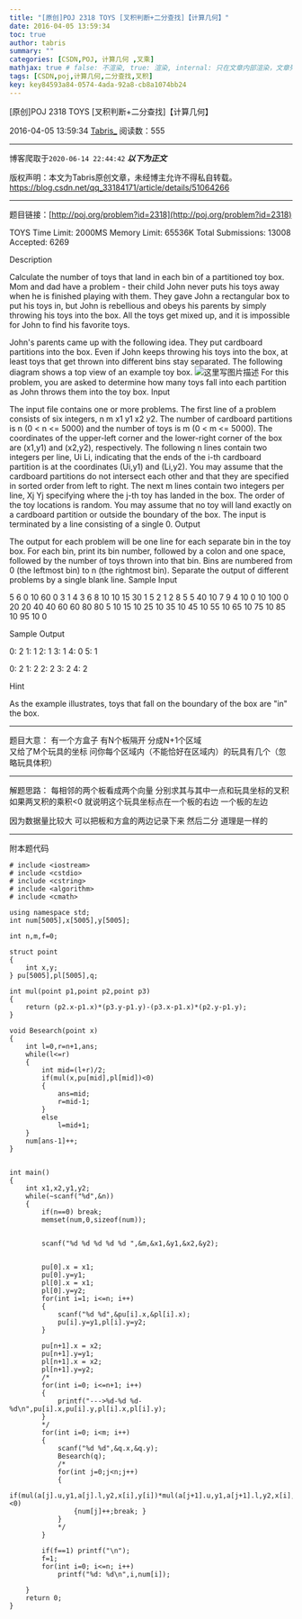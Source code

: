 ```yaml
---
title: "[原创]POJ 2318 TOYS [叉积判断+二分查找]【计算几何】"
date: 2016-04-05 13:59:34
toc: true
author: tabris
summary: ""
categories: [CSDN,POJ, 计算几何 ,叉乘]
mathjax: true # false: 不渲染, true: 渲染, internal: 只在文章内部渲染，文章列表中不渲染
tags: [CSDN,poj,计算几何,二分查找,叉积]
key: key84593a84-0574-4ada-92a8-cb8a1074bb24
---
```


[原创]POJ 2318 TOYS [叉积判断+二分查找]【计算几何】

2016-04-05 13:59:34  [Tabris_](https://me.csdn.net/qq_33184171) 阅读数：555

---

博客爬取于`2020-06-14 22:44:42`
***以下为正文***

版权声明：本文为Tabris原创文章，未经博主允许不得私自转载。
https://blog.csdn.net/qq_33184171/article/details/51064266

<!-- more -->

---

题目链接：[http://poj.org/problem?id=2318](http://poj.org/problem?id=2318)

TOYS
Time Limit: 2000MS  Memory Limit: 65536K 
Total Submissions: 13008  Accepted: 6269 

Description

Calculate the number of toys that land in each bin of a partitioned toy box. 
Mom and dad have a problem - their child John never puts his toys away when he is finished playing with them. They gave John a rectangular box to put his toys in, but John is rebellious and obeys his parents by simply throwing his toys into the box. All the toys get mixed up, and it is impossible for John to find his favorite toys. 

John's parents came up with the following idea. They put cardboard partitions into the box. Even if John keeps throwing his toys into the box, at least toys that get thrown into different bins stay separated. The following diagram shows a top view of an example toy box. 
 ![这里写图片描述](http://poj.org/images/2318_1.jpg)
For this problem, you are asked to determine how many toys fall into each partition as John throws them into the toy box.
Input

The input file contains one or more problems. The first line of a problem consists of six integers, n m x1 y1 x2 y2. The number of cardboard partitions is n (0 < n <= 5000) and the number of toys is m (0 < m <= 5000). The coordinates of the upper-left corner and the lower-right corner of the box are (x1,y1) and (x2,y2), respectively. The following n lines contain two integers per line, Ui Li, indicating that the ends of the i-th cardboard partition is at the coordinates (Ui,y1) and (Li,y2). You may assume that the cardboard partitions do not intersect each other and that they are specified in sorted order from left to right. The next m lines contain two integers per line, Xj Yj specifying where the j-th toy has landed in the box. The order of the toy locations is random. You may assume that no toy will land exactly on a cardboard partition or outside the boundary of the box. The input is terminated by a line consisting of a single 0.
Output

The output for each problem will be one line for each separate bin in the toy box. For each bin, print its bin number, followed by a colon and one space, followed by the number of toys thrown into that bin. Bins are numbered from 0 (the leftmost bin) to n (the rightmost bin). Separate the output of different problems by a single blank line.
Sample Input

5 6 0 10 60 0
3 1
4 3
6 8
10 10
15 30
1 5
2 1
2 8
5 5
40 10
7 9
4 10 0 10 100 0
20 20
40 40
60 60
80 80
 5 10
15 10
25 10
35 10
45 10
55 10
65 10
75 10
85 10
95 10
0

Sample Output

0: 2
1: 1
2: 1
3: 1
4: 0
5: 1

0: 2
1: 2
2: 2
3: 2
4: 2

Hint

As the example illustrates, toys that fall on the boundary of the box are "in" the box.


----------------------

题目大意： 有一个方盒子  有N个板隔开 分成N+1个区域   
又给了M个玩具的坐标  问你每个区域内（不能恰好在区域内）的玩具有几个（忽略玩具体积）

----------------------------

解题思路： 每相邻的两个板看成两个向量  分别求其与其中一点和玩具坐标的叉积  如果两叉积的乘积<0  就说明这个玩具坐标点在一个板的右边 一个板的左边    

因为数据量比较大  可以把板和方盒的两边记录下来 然后二分  道理是一样的

--------------------
附本题代码
```
# include <iostream>
# include <cstdio>
# include <cstring>
# include <algorithm>
# include <cmath>

using namespace std;
int num[5005],x[5005],y[5005];

int n,m,f=0;

struct point
{
    int x,y;
} pu[5005],pl[5005],q;

int mul(point p1,point p2,point p3)
{
    return (p2.x-p1.x)*(p3.y-p1.y)-(p3.x-p1.x)*(p2.y-p1.y);
}

void Besearch(point x)
{
    int l=0,r=n+1,ans;
    while(l<=r)
    {
        int mid=(l+r)/2;
        if(mul(x,pu[mid],pl[mid])<0)
        {
            ans=mid;
            r=mid-1;
        }
        else
            l=mid+1;
    }
    num[ans-1]++;
}


int main()
{
    int x1,x2,y1,y2;
    while(~scanf("%d",&n))
    {
        if(n==0) break;
        memset(num,0,sizeof(num));


        scanf("%d %d %d %d %d ",&m,&x1,&y1,&x2,&y2);


        pu[0].x = x1;
        pu[0].y=y1;
        pl[0].x = x1;
        pl[0].y=y2;
        for(int i=1; i<=n; i++)
        {
            scanf("%d %d",&pu[i].x,&pl[i].x);
            pu[i].y=y1,pl[i].y=y2;
        }

        pu[n+1].x = x2;
        pu[n+1].y=y1;
        pl[n+1].x = x2;
        pl[n+1].y=y2;
        /*
        for(int i=0; i<=n+1; i++)
        {
            printf("--->%d-%d %d-%d\n",pu[i].x,pu[i].y,pl[i].x,pl[i].y);
        }
        */
        for(int i=0; i<m; i++)
        {
            scanf("%d %d",&q.x,&q.y);
            Besearch(q);
            /*
            for(int j=0;j<n;j++)
            {
                if(mul(a[j].u,y1,a[j].l,y2,x[i],y[i])*mul(a[j+1].u,y1,a[j+1].l,y2,x[i],y[i])<0)
                {num[j]++;break; }
            }
            */
        }

        if(f==1) printf("\n");
        f=1;
        for(int i=0; i<=n; i++)
            printf("%d: %d\n",i,num[i]);

    }
    return 0;
}
```
